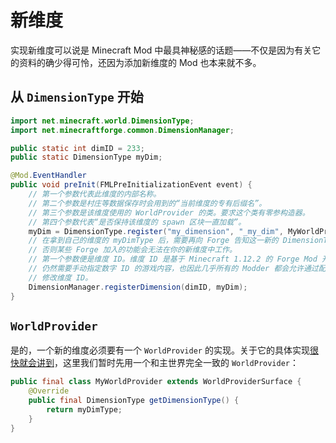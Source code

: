 # 新维度

实现新维度可以说是 Minecraft Mod 中最具神秘感的话题——不仅是因为有关它的资料的确少得可怜，还因为添加新维度的 Mod 也本来就不多。

## 从 `DimensionType` 开始

```java
import net.minecraft.world.DimensionType;
import net.minecraftforge.common.DimensionManager;

public static int dimID = 233;
public static DimensionType myDim;

@Mod.EventHandler
public void preInit(FMLPreInitializationEvent event) {
    // 第一个参数代表此维度的内部名称。
    // 第二个参数是村庄等数据保存时会用到的“当前维度的专有后缀名”。
    // 第三个参数是该维度使用的 WorldProvider 的类。要求这个类有零参构造器。
    // 第四个参数代表“是否保持该维度的 spawn 区块一直加载”。
    myDim = DimensionType.register("my_dimension", "_my_dim", MyWorldProvider.class, false);
    // 在拿到自己的维度的 myDimType 后，需要再向 Forge 告知这一新的 DimensionType 的存在，
    // 否则某些 Forge 加入的功能会无法在你的新维度中工作。
    // 第一个参数便是维度 ID。维度 ID 是基于 Minecraft 1.12.2 的 Forge Mod 开发中
    // 仍然需要手动指定数字 ID 的游戏内容，也因此几乎所有的 Modder 都会允许通过配置文件
    // 修改维度 ID。
    DimensionManager.registerDimension(dimID, myDim);
}
```

## `WorldProvider`

是的，一个新的维度必须要有一个 `WorldProvider` 的实现。关于它的具体实现[很快就会讲到](dimension.md)，这里我们暂时先用一个和主世界完全一致的 `WorldProvider`：

```java
public final class MyWorldProvider extends WorldProviderSurface {
    @Override
    public final DimensionType getDimensionType() {
        return myDimType;
    }
}
```
